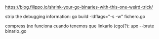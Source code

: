 https://blog.filippo.io/shrink-your-go-binaries-with-this-one-weird-trick/

strip the debugging information:
go build -ldflags="-s -w" fichero.go

compress (no funciona cuando tenemos que linkarlo (cgo)?):
upx --brute binario_go

